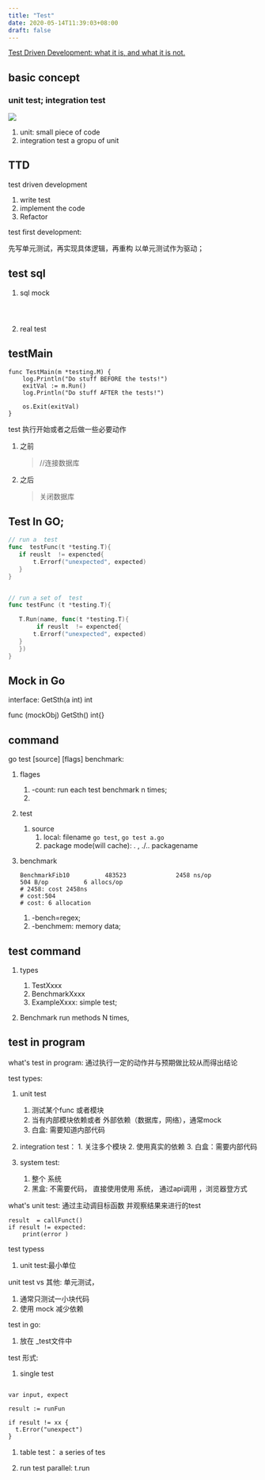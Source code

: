 ```yaml
---
title: "Test"
date: 2020-05-14T11:39:03+08:00
draft: false
---
```


[Test Driven Development: what it is, and what it is not.](https://www.freecodecamp.org/news/test-driven-development-what-it-is-and-what-it-is-not-41fa6bca02a2/)

## basic concept 

### unit test; integration test
![](https://m.media-amazon.com/images/G/01/DeveloperBlogs/AlexaBlogs/default/pyramid._CB471590882_.png)

1.  unit:
    small piece of code
2. integration test
   a gropu of unit 




## TTD
test driven development
1. write test
2. implement the code
3. Refactor 


test first development:

先写单元测试，再实现具体逻辑，再重构
以单元测试作为驱动；


## test sql 

1. sql mock

```golang



```

2. real test


## testMain

```
func TestMain(m *testing.M) {
	log.Println("Do stuff BEFORE the tests!")
	exitVal := m.Run()
	log.Println("Do stuff AFTER the tests!")

	os.Exit(exitVal)
}
```
test 执行开始或者之后做一些必要动作
1. 之前
   > //连接数据库

2. 之后
   > 关闭数据库




##  Test In GO;

```go
// run a  test
func  testFunc(t *testing.T){
   if reuslt  != expencted{
       t.Errorf("unexpected", expected)
   }
}


// run a set of  test
func testFunc (t *testing.T){

   T.Run(name, func(t *testing.T){
        if reuslt  != expencted{
       t.Errorf("unexpected", expected)
   }
   })
} 

```

## Mock in Go

interface:
   GetSth(a int) int


func (mockObj) GetSth() int{}





## command
go test  [source] [flags]
benchmark:


1. flages
   1. -count: run each test benchmark n times;
   2. 

2. test
   1. source
      1. local: filename
         `go test`, `go test a.go`
      2. package mode(will cache): . , ./.. packagename

3. benchmark
   ```
   BenchmarkFib10          483523              2458 ns/op             504 B/op          6 allocs/op
   # 2458: cost 2458ns
   # cost:504
   # cost: 6 allocation
   ```
   1. -bench=regex;
   2. -benchmem: memory data;




## test command 

1. types
   1. TestXxxx 
   2. BenchmarkXxxx
   3. ExampleXxxx: simple  test;



2.  Benchmark
    run methods N times,




## test in program


what's test in program:
通过执行一定的动作并与预期做比较从而得出结论

test types:
1.  unit test 
	1. 测试某个func 或者模块
	2. 当有内部模块依赖或者 外部依赖（数据库，网络），通常mock
	3. 白盒: 需要知道内部代码

1.   integration  test：
	1. 关注多个模块
	2. 使用真实的依赖
	3.  白盒：需要内部代码
2.  system test:  
	1. 整个 系统 
	2. 黑盒: 不需要代码， 直接使用使用 系统，  通过api调用 ，浏览器登方式  





what's unit test:
通过主动调目标函数 并观察结果来进行的test
```
result  = callFunct()
if result != expected:
	print(error )
```



test typess

1. unit test:最小单位


unit test vs 其他: 单元测试，
1. 通常只测试一小块代码
2. 使用 mock 减少依赖


test in go:
1. 放在 _test文件中



test 形式:

1. single test 
```

var input, expect

result := runFun

if result != xx {
  t.Error("unexpect")
}
```

1. table test：  a series of tes 

2. run test parallel:  t.run